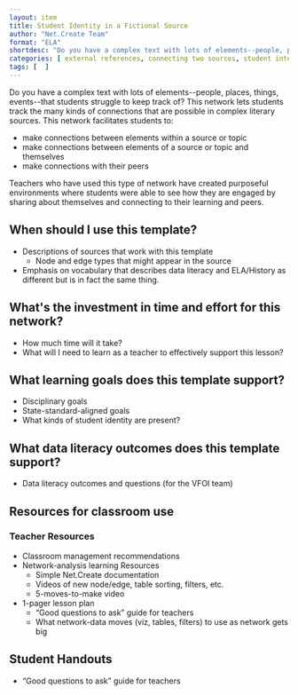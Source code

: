 ```yaml
---
layout: item
title: Student Identity in a Fictional Source
author: "Net.Create Team"
format: "ELA"
shortdesc: "Do you have a complex text with lots of elements--people, places, things, events--that students struggle to keep track of? This network lets students track the many kinds of connections that are possible in complex literary sources."
categories: [ external references, connecting two sources, student interests ]
tags: [  ]
---
```


Do you have a complex text with lots of elements--people, places, things, events--that students struggle to keep track of? This network lets students track the many kinds of connections that are possible in complex literary sources. This network facilitates students to: 
- make connections between elements within a source or topic
- make connections between elements of a source or topic and themselves
- make connections with their peers

Teachers who have used this type of network have created purposeful environments where students were able to see how they are engaged by sharing about themselves and connecting to their learning and peers. 

## When should I use this template?

- Descriptions of sources that work with this template
	- Node and edge types that might appear in the source
- Emphasis on vocabulary that describes data literacy and ELA/History as different but is in fact the same thing.

## What's the investment in time and effort for this network?

- How much time will it take?
- What will I need to learn as a teacher to effectively support this lesson?


## What learning goals does this template support?

- Disciplinary goals
- State-standard-aligned goals
- What kinds of student identity are present?

## What data literacy outcomes does this template support?

- Data literacy outcomes and questions (for the VFOI team)

## Resources for classroom use

### Teacher Resources

- Classroom management recommendations
- Network-analysis learning Resources
	- Simple Net.Create documentation
	- Videos of new node/edge, table sorting, filters, etc.
	- 5-moves-to-make video
- 1-pager lesson plan
	- “Good questions to ask” guide for teachers
	- What network-data moves (viz, tables, filters) to use as network gets big

## Student Handouts

- “Good questions to ask” guide for teachers
